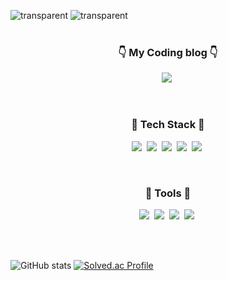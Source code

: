 ![transparent](https://capsule-render.vercel.app/api?type=transparent&fontColor=5BBD5B&text=Nice%20to%20meet%20you&height=75&fontSize=45)
![transparent](https://capsule-render.vercel.app/api?type=transparent&fontColor=5BBD5B&text=I'm%20Lee%20Jisu%20&height=85&fontSize=85)
<br>
<br>

<h3 align="center">👇 My Coding blog 👇</h3>
<p align="center">
  <a href="https://codingismylife.tistory.com"><img src="https://img.shields.io/badge/지수의%20코딩%20발자국-FF3399?style=flat-square&logo=Tistory&logoColor=white&link=https://codingismylife.tistory.com"/></a>&nbsp
</p>
<br>
<h3 align="center">🌱 Tech Stack 🌱</h3>
<p align="center">
  <img src="https://img.shields.io/badge/Java-007396?style=flat-square&logo=Java&logoColor=white"/></a>&nbsp
  <img src="https://img.shields.io/badge/C-A8B9CC?style=flat-square&logo=C&logoColor=white"/></a>&nbsp 
  <img src="https://img.shields.io/badge/C++-00599C?style=flat-square&logo=C++&logoColor=white"/></a>&nbsp
  <img src="https://img.shields.io/badge/HTML5-E34F26?style=flat-square&logo=HTML5&logoColor=white"/></a>&nbsp
  <img src="https://img.shields.io/badge/CSS3-1572B6?style=flat-square&logo=CSS&logoColor=white"/></a>&nbsp 
</p><br>
<h3 align="center">🔧 Tools 🔧</h3>
<p align="center">
  <img src="https://img.shields.io/badge/Eclipse IDE-2C2255?style=flat-square&logo=Eclipse IDE&logoColor=white"/></a>&nbsp
  <img src="https://img.shields.io/badge/Android Studio-3DDC84?style=flat-square&logo=Android Studio&logoColor=white"/></a>&nbsp
  <img src="https://img.shields.io/badge/Visual Studio-5C2D91?style=flat-square&logo=Visual Studio&logoColor=white"/></a>&nbsp 
  <img src="https://img.shields.io/badge/Visual Studio Code-007ACC?style=flat-square&logo=Visual Studio&logoColor=white"/></a>&nbsp
</p><br>
<br>

![GitHub stats](https://github-readme-stats.vercel.app/api?username=ezi-s-u&show_icons=true&theme=vue)
[![Solved.ac Profile](http://mazassumnida.wtf/api/generate_badge?boj=ezi-s-u)](https://solved.ac/ezi-s-u)

